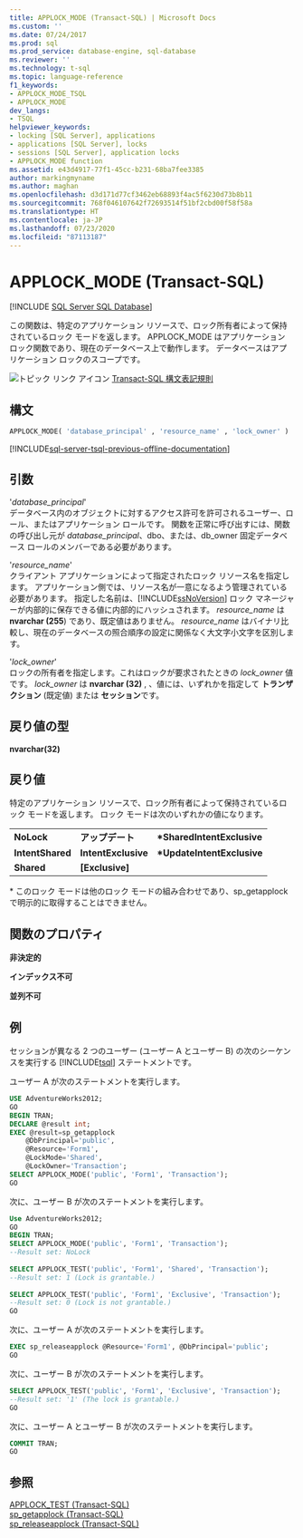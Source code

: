 ```yaml
---
title: APPLOCK_MODE (Transact-SQL) | Microsoft Docs
ms.custom: ''
ms.date: 07/24/2017
ms.prod: sql
ms.prod_service: database-engine, sql-database
ms.reviewer: ''
ms.technology: t-sql
ms.topic: language-reference
f1_keywords:
- APPLOCK_MODE_TSQL
- APPLOCK_MODE
dev_langs:
- TSQL
helpviewer_keywords:
- locking [SQL Server], applications
- applications [SQL Server], locks
- sessions [SQL Server], application locks
- APPLOCK_MODE function
ms.assetid: e43d4917-77f1-45cc-b231-68ba7fee3385
author: markingmyname
ms.author: maghan
ms.openlocfilehash: d3d171d77cf3462eb68893f4ac5f6230d73b8b11
ms.sourcegitcommit: 768f046107642f72693514f51bf2cbd00f58f58a
ms.translationtype: HT
ms.contentlocale: ja-JP
ms.lasthandoff: 07/23/2020
ms.locfileid: "87113187"
---
```

# <a name="applock_mode-transact-sql"></a>APPLOCK_MODE (Transact-SQL)
[!INCLUDE [SQL Server SQL Database](../../includes/applies-to-version/sql-asdb.md)]

この関数は、特定のアプリケーション リソースで、ロック所有者によって保持されているロック モードを返します。 APPLOCK_MODE はアプリケーション ロック関数であり、現在のデータベース上で動作します。 データベースはアプリケーション ロックのスコープです。
  
![トピック リンク アイコン](../../database-engine/configure-windows/media/topic-link.gif "トピック リンク アイコン") [Transact-SQL 構文表記規則](../../t-sql/language-elements/transact-sql-syntax-conventions-transact-sql.md)
  
## <a name="syntax"></a>構文  
  
```sql
APPLOCK_MODE( 'database_principal' , 'resource_name' , 'lock_owner' )  
```  
  
[!INCLUDE[sql-server-tsql-previous-offline-documentation](../../includes/sql-server-tsql-previous-offline-documentation.md)]

## <a name="arguments"></a>引数
'*database_principal*'  
データベース内のオブジェクトに対するアクセス許可を許可されるユーザー、ロール、またはアプリケーション ロールです。 関数を正常に呼び出すには、関数の呼び出し元が *database_principal*、dbo、または、db_owner 固定データベース ロールのメンバーである必要があります。
  
'*resource_name*'  
クライアント アプリケーションによって指定されたロック リソース名を指定します。 アプリケーション側では、リソース名が一意になるよう管理されている必要があります。 指定した名前は、[!INCLUDE[ssNoVersion](../../includes/ssnoversion-md.md)] ロック マネージャーが内部的に保存できる値に内部的にハッシュされます。 *resource_name* は **nvarchar (255**) であり、既定値はありません。 *resource_name* はバイナリ比較し、現在のデータベースの照合順序の設定に関係なく大文字小文字を区別します。
  
'*lock_owner*'  
ロックの所有者を指定します。これはロックが要求されたときの *lock_owner* 値です。 *lock_owner* は **nvarchar (32)** , 、値には、いずれかを指定して **トランザクション** (既定値) または **セッション**です。
  
## <a name="return-types"></a>戻り値の型
**nvarchar(32)**
  
## <a name="return-value"></a>戻り値
特定のアプリケーション リソースで、ロック所有者によって保持されているロック モードを返します。 ロック モードは次のいずれかの値になります。
  
||||  
|-|-|-|  
|**NoLock**|**アップデート**|**\*SharedIntentExclusive**|  
|**IntentShared**|**IntentExclusive**|**\*UpdateIntentExclusive**|  
|**Shared**|**[Exclusive]**||  
  
\* このロック モードは他のロック モードの組み合わせであり、sp_getapplock で明示的に取得することはできません。
  
## <a name="function-properties"></a>関数のプロパティ
**非決定的**
  
**インデックス不可**
  
**並列不可**
  
## <a name="examples"></a>例  
セッションが異なる 2 つのユーザー (ユーザー A とユーザー B) の次のシーケンスを実行する [!INCLUDE[tsql](../../includes/tsql-md.md)] ステートメントです。
  
ユーザー A が次のステートメントを実行します。
  
```sql
USE AdventureWorks2012;  
GO  
BEGIN TRAN;  
DECLARE @result int;  
EXEC @result=sp_getapplock  
    @DbPrincipal='public',  
    @Resource='Form1',  
    @LockMode='Shared',  
    @LockOwner='Transaction';  
SELECT APPLOCK_MODE('public', 'Form1', 'Transaction');  
GO  
```  
  
次に、ユーザー B が次のステートメントを実行します。
  
```sql
Use AdventureWorks2012;  
GO  
BEGIN TRAN;  
SELECT APPLOCK_MODE('public', 'Form1', 'Transaction');  
--Result set: NoLock  
  
SELECT APPLOCK_TEST('public', 'Form1', 'Shared', 'Transaction');  
--Result set: 1 (Lock is grantable.)  
  
SELECT APPLOCK_TEST('public', 'Form1', 'Exclusive', 'Transaction');  
--Result set: 0 (Lock is not grantable.)  
GO  
```  
  
次に、ユーザー A が次のステートメントを実行します。
  
```sql
EXEC sp_releaseapplock @Resource='Form1', @DbPrincipal='public';  
GO  
```  
  
次に、ユーザー B が次のステートメントを実行します。
  
```sql
SELECT APPLOCK_TEST('public', 'Form1', 'Exclusive', 'Transaction');  
--Result set: '1' (The lock is grantable.)  
GO  
```  
  
次に、ユーザー A とユーザー B が次のステートメントを実行します。
  
```sql
COMMIT TRAN;  
GO  
```  
  
## <a name="see-also"></a>参照
[APPLOCK_TEST &#40;Transact-SQL&#41;](../../t-sql/functions/applock-test-transact-sql.md)  
[sp_getapplock &#40;Transact-SQL&#41;](../../relational-databases/system-stored-procedures/sp-getapplock-transact-sql.md)  
[sp_releaseapplock &#40;Transact-SQL&#41;](../../relational-databases/system-stored-procedures/sp-releaseapplock-transact-sql.md)
  
  
